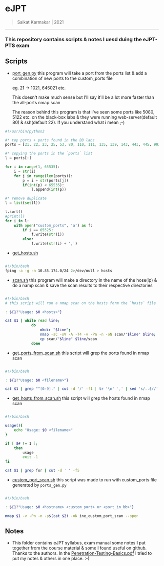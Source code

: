 # eJPT 

> Saikat Karmakar | 2021

---

### This repository contains scripts & notes I uesd duing the eJPT-PTS exam

## Scripts

- <u>port_gen.py</u>
    this program will take a port from the ports list & 
    add a combination of new ports to the custom_ports file

    eg. 
    21 -> 1021, 645021 etc.

    This doesn't make much sense but I'll say it'll be a lot
    more faster than the all-ports nmap scan

    The reason behind this program is that I've seen some 
    ports like 5080, 5122 etc. on the black-box labs & they
    were running web-server(default 80) & ssh(default 22).
    If you understand what i mean ;-)   
```py
#!/usr/bin/python3

#* top ports + ports found in the BB labs
ports = [21, 22, 23, 25, 53, 80, 110, 111, 135, 139, 143, 443, 445, 993, 995, 1433, 1723, 2222, 3306, 3389, 5900, 6379, 8080, 13306, 40121, 40180, 59919, 63306]

#* copying the ports in the `ports` list 
l = ports[:]

for i in range(1, 65535):
	i = str(i)
	for j in range(len(ports)):
		p = i + str(ports[j])
		if(int(p) < 65535):
			l.append(int(p))

#* remove duplicate
l = list(set(l))

l.sort()
#print(l)
for i in l:
	with open("custom_ports", 'a') as f:
		if i == 65525:
			f.write(str(i))
		else:
			f.write(str(i) + ',')
```
- <ins>get_hosts.sh
```bash

#!/bin/bash
fping -a -g -n 10.85.174.0/24 2>/dev/null > hosts
```

- <ins>scan.sh</ins>
this program will make a directory in the name 
of the hose(ip) & do a namp scan & save the 
scan results to their respective directories
```bash

#!/bin/bash
# this script will run a nmap scan on the hosts form the `hosts` file

: ${1?"Usage: $0 <hosts>"}

cat $1 | while read line; 
			do
				mkdir "$line";
				nmap -sC -sV -A -T4 -v -Pn -n -oN scan/"$line" $line; 
				cp scan/"$line" $line/scan
			done
```

- <ins>get_ports_from_scan.sh</ins>
this script will grep the ports found in nmap scan
```bash

#!/bin/bash

: ${1?"Usage: $0 <filename>"}

cat $1 | grep "^[0-9]." | cut -d '/' -f1 | tr '\n' ',' | sed 's/..$//' > ports_form_nmap_custom_scan
```
- <ins>get_hosts_from_scan.sh</ins>
this script will grep the hosts found in nmap scan

```bash

#!/bin/bash

usage(){
    echo "Usage: $0 <filename>"
}

if [ $# != 1 ];
	then
		usage
		exit -1
fi

cat $1 | grep for | cut -d ' ' -f5
```

- <ins>custom_port_scan.sh</ins>
this script was made to run with custom_ports file 
generated by `ports_gen.py`
```bash

#!/bin/bash

: ${1?"Usage: $0 <hostname> <custom_port> or <port_in_bb>"}

nmap $1 -v -Pn -n -p$(cat $2) -oN ine_custom_port_scan --open
```


## Notes 
- This folder contains eJPT syllabus, exam manual some notes
  I put together from the course material & some I found 
  useful on github. Thanks to the authors. In the [Penetration-Testing-Basics.pdf](notes/Penetration-Testing-Basics.pdf) I tried to put 
  my notes & others in one place. :-)
